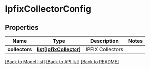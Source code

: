 # IpfixCollectorConfig

## Properties
Name | Type | Description | Notes
------------ | ------------- | ------------- | -------------
**collectors** | [**list[IpfixCollector]**](IpfixCollector.md) | IPFIX Collectors | 

[[Back to Model list]](../README.md#documentation-for-models) [[Back to API list]](../README.md#documentation-for-api-endpoints) [[Back to README]](../README.md)

